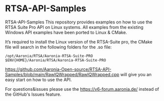 # RTSA-API-Samples

RTSA-API-Samples
This repository provides examples on how to use the RTSA Suite Pro API on Linux systems. All examples from the existing Windows API examples have been ported to Linux & CMake.

It’s required to install the Linux version of the RTSA-Suite pro, the CMake file will search in the following folders for the .so file: 

```
/opt/Aaronia/RTSA/Aaronia-RTSA-Suite-PRO
$ENV{HOME}/Aaronia/RTSA/Aaronia-RTSA-Suite-PRO
```



https://github.com/Aaronia-Open-source/RTSA-API-Samples/blob/main/RawIQWrapped/RawIQWrapped.cpp will give you an easy start on how to use the API.


For questions&issues please use the https://v6-forum.aaronia.de/ instead of the GitHub's Issues feature.
